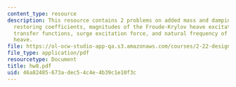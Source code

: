 ```yaml
---
content_type: resource
description: This resource contains 2 problems on added mass and damping coefficients,
  restoring coefficients, magnitudes of the Froude-Krylov heave excitation force,
  transfer functions, surge excitation force, and natural frequency of the buoy in
  heave.
file: https://ol-ocw-studio-app-qa.s3.amazonaws.com/courses/2-22-design-principles-for-ocean-vehicles-13-42-spring-2005/46a82485673adec54c4e4b39c1e10f3c_hw8.pdf
file_type: application/pdf
resourcetype: Document
title: hw8.pdf
uid: 46a82485-673a-dec5-4c4e-4b39c1e10f3c
---
```

